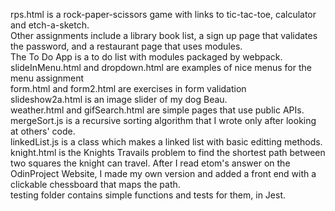 rps.html is a rock-paper-scissors game with links to tic-tac-toe, calculator and etch-a-sketch.  
Other assignments include a library book list, a sign up page that validates the password, and a restaurant page that uses modules.  
The To Do App is a to do list with modules packaged by webpack.  
slideInMenu.html and dropdown.html are examples of nice menus for the menu assignment  
form.html and form2.html are exercises in form validation  
slideshow2a.html is an image slider of my dog Beau.  
weather.html and gifSearch.html are simple pages that use public APIs.  
mergeSort.js is a recursive sorting algorithm that I wrote only after looking at others' code.  
linkedList.js is a class which makes a linked list with basic editting methods.  
knight.html is the Knights Travails problem to find the shortest path between two squares the knight can travel.  After I read etom's answer on the OdinProject Website, I made my own version and added a front end with a clickable chessboard that maps the path.   
testing folder contains simple functions and tests for them, in Jest.  
